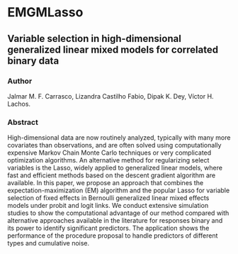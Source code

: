 # EMGMLasso
## Variable selection in high-dimensional generalized linear mixed models for correlated binary data
### Author
Jalmar M. F. Carrasco,
Lizandra Castilho Fabio,
Dipak K. Dey,
Víctor H. Lachos.
### Abstract
High-dimensional data are now routinely analyzed, typically with many more covariates than observations, and are often solved using computationally expensive Markov Chain Monte Carlo techniques or very complicated optimization algorithms. An alternative method for regularizing select variables is the Lasso, widely applied to generalized linear models, where fast and efficient methods based on the descent gradient algorithm are available. In this paper, we propose an approach that combines the expectation-maximization (EM) algorithm and the popular Lasso for variable selection of fixed effects in Bernoulli generalized linear mixed effects models under probit and logit links. We conduct extensive simulation studies to show the computational advantage of our method compared with alternative approaches available in the literature for responses binary and its power to identify significant predictors. The application shows the performance of the procedure proposal to handle predictors of different types and cumulative noise.
